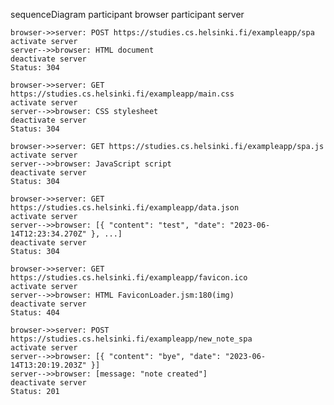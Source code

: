 sequenceDiagram
    participant browser
    participant server

    browser->>server: POST https://studies.cs.helsinki.fi/exampleapp/spa
    activate server
    server-->>browser: HTML document
    deactivate server
    Status: 304

    browser->>server: GET https://studies.cs.helsinki.fi/exampleapp/main.css
    activate server
    server-->>browser: CSS stylesheet
    deactivate server
    Status: 304

    browser->>server: GET https://studies.cs.helsinki.fi/exampleapp/spa.js
    activate server
    server-->>browser: JavaScript script
    deactivate server
    Status: 304

    browser->>server: GET https://studies.cs.helsinki.fi/exampleapp/data.json
    activate server
    server-->>browser: [{ "content": "test", "date": "2023-06-14T12:23:34.270Z" }, ...]
    deactivate server
    Status: 304

    browser->>server: GET https://studies.cs.helsinki.fi/exampleapp/favicon.ico
    activate server
    server-->>browser: HTML FaviconLoader.jsm:180(img)
    deactivate server
    Status: 404

    browser->>server: POST https://studies.cs.helsinki.fi/exampleapp/new_note_spa
    activate server
    server-->>browser: [{ "content": "bye", "date":	"2023-06-14T13:20:19.203Z" }]
    server-->>browser: [message: "note created"]
    deactivate server
    Status: 201    